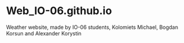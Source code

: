 # Web_IO-06.github.io
Weather website, made by IO-06 students, Kolomiets Michael, Bogdan Korsun and Alexander Korystin
